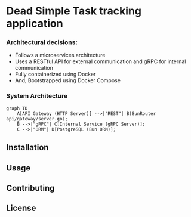 # Dead Simple Task tracking application

### Architectural decisions:

- Follows a microservices architecture
- Uses a RESTful API for external communication and gRPC for internal communication
- Fully containerized using Docker
- And, Bootstrapped using Docker Compose

### System Architecture

```mermaid
graph TD
    A[API Gateway (HTTP Server)] -->|"REST"| B(BunRouter api/gateway/server.go);
    B -->|"gRPC"| C[Internal Service (gRPC Server)];
    C -->|"ORM"| D[PostgreSQL (Bun ORM)];
```

## Installation

## Usage

## Contributing

## License

